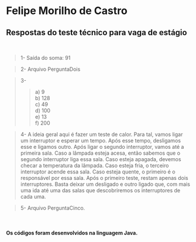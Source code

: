 # Felipe Morilho de Castro

## Respostas do teste técnico para vaga de estágio

<br>

> 1- Saída do soma: 91
    
> 2- Arquivo PerguntaDois

> 3-  
>> a) 9 <br> b) 128 <br> c) 49 <br> d) 100 <br> e) 13 <br> f) 200

>4- A ideia geral aqui é fazer um teste de calor. Para tal, vamos ligar um interruptor e esperar um tempo. Após esse tempo, desligamos esse e ligamos outro.
    Após ligar o segundo interruptor, vamos até a primeira sala.
    Caso a lâmpada esteja acesa, então sabemos que o segundo interruptor liga essa sala. Caso esteja apagada, devemos checar a temperatura da lâmpada. Caso esteja fria, o terceiro interruptor acende essa sala. Caso esteja quente, o primeiro é o responsável por essa sala. 
    Após o primeiro teste, restam apenas dois interruptores. Basta deixar um desligado e outro ligado que, com mais uma ida até uma das salas que descobriremos os interruptores de cada uma.
    
> 5- Arquivo PerguntaCinco.

<br>

#### Os códigos foram desenvolvidos na linguagem Java.





